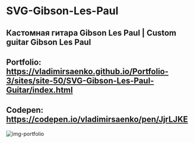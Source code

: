 # SVG-Gibson-Les-Paul

## Кастомная гитара Gibson Les Paul | Custom guitar Gibson Les Paul

## Portfolio: https://vladimirsaenko.github.io/Portfolio-3/sites/site-50/SVG-Gibson-Les-Paul-Guitar/index.html

## Codepen: https://codepen.io/vladimirsaenko/pen/JjrLJKE

![img-portfolio](https://user-images.githubusercontent.com/56477695/153874664-9966f45e-1b8b-4fd3-821f-0d382da38f4f.jpg)
